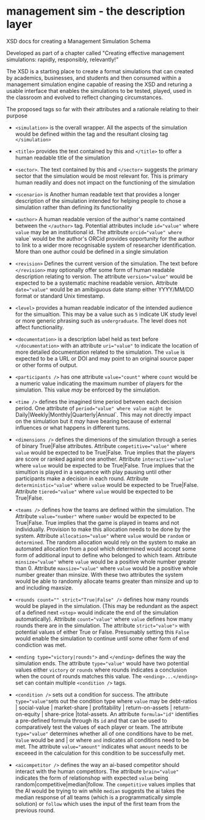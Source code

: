 # management sim - the description layer
XSD docs for creating a Management Simulation Schema

Developed as part of a chapter called "Creating effective management simulations: rapidly, responsibly, relevantly!"

The XSD is a starting place to create a format simulations that can created by academics, businesses, and students and then consumed within a management simulation engine capable of reasing the XSD and returing a usable interface that enables the simulations to be tested, played, used in the classroom and evolved to reflect changing circumstances.

The proposed tags so far with their attributes and a rationale relating to their purpose 

- `<simulation>` is the overall wrapper. All the aspects of the simulation would be defined within the tag and the resultant closing tag `</simulation>`
-  `<title>` provides the text contained by this and `</title>` to offer a human readable title of the simulation
-  `<sector>`. The text contained by this and `</sector>` suggests the primary sector that the simulation would be most relevant for. This is primary human readily and does not impact on the functioning of the simulation
- `<scenario>` is Another human readable text that provides a longer description of the simulation intended for helping people to chose a simulation rather than defining its functionality 
- `<author>`  A human readable version of the author's name contained between the `</author>` tag. Potential attributes include `id="value"` where `value` may be an institutional id. The attribute `orcid="value" where `value` would be the author's ORCid provides opportunity for the author to link to a wider more recognisable system of researcher identification. More than one author could be defined in a single simulation
- `<revision>` Defines the current version of the simulation.  The text before `</revision>` may optionally offer some form of human readable description relating to version. The attribute `version="value"` would be expected to be a systematic machine readable version. Attribute `date="value"` would be an amibiguous date stamp either YYYY/MM/DD format or standard Unix timestamp.
- `<level>` provides a human readable indicator of the intended audience for the simualtion. This may be a value such as `5` indicate UK study level or more generic phrasing such as `undergraduate`. The level does not affect functionality.
- `<documentation>` is a description label held as text before `</documentation>` with an attribute `uri="value"` to indicate the location of more detailed documentation related to the simulation. The `value` is expected to be a URL or DOI and may point to an original source paper or other forms of output.
- `<participants />` has one attribute `value="count"` where `count` would be a numeric value indicating the maximum number of players for the simulation. This value *may* be enforced by the simulation.
- `<time />`  defines the imagined time period between each decision period. One attribute of `period="value" where value might be `Daily|Weekly|Monthly|Quarterly|Annual`. This may not directly impact on the simulation but it *may* have bearing because of external influences or what happens in different turns.
- `<dimensions />` defines the dimenions of the simulation through a series of binary True|False attributes. Attribute `competitive="value"` where `value` would be expected to be True|False. True implies that the players are score or ranked against one another. Attribute `interactive="value"` where `value` would be expected to be True|False. True implues that the simultion is played in a sequence with play pausing until other participants make a decision in each round. Attribute `deterministic="value"` where `value` would be expected to be True|False. Attribute `tiered="value"` where `value` would be expected to be True|False.
- `<teams />` defines how the teams are defined within the simulation. The Attribute `value="number"` where `number` would be expected to be True|False. True implies that the game is played in teams and not individually. Provision to make this allocation needs to be done by the system. Attribute `allocation="value"` where `value` would be `random` or `determined`. The random allocation would rely on the system to make an automated allocation from a pool which determined would accept some form of additional input to define who belonged to which team. Attribute `minsize="value"` where `value` would be a positive whole number greater than 0. Attribute `maxsize="value"` where `value` would be a positive whole number greater than minsize. With these two attributes the system would be able to randomly allocate teams greater than minsize and up to and including maxsize.
- `<rounds count="" strict="True|False" />` defines how many rounds would be played in the simulation. (This may be redundant as the aspect of a defined next `<step>` would indicate the end of the simulation automatically). Attribute `count="value"` where `value` defines how many rounds there are in the simulation. The attribute `strict="value">` with potential values of either True or False. Presumably setting this `False` would enable the simulation to continue until some other form of end condiction was met.
- `<ending type="victory|rounds">` and `</ending>` defines the way the simulation ends. The attribute `type="value"` would have two potential values either `victory` or `rounds` where rounds indicates a conclusion when the count of rounds matches this value. The `<ending>...</ending>` set can contain multiple `<condition />` tags.
- `<condition />` sets out a condition for success. The attribute `type="value"`sets out the condition type where `value` may be debt-ratios | social-value | market-share | profitability | return-on-assets | return-on-equity | share-price |total-assets. An attribute `formula="id"` identifies a pre-defined formula through its `id` and that can be used to comparatively test the values of each player or team. The attribute `type="value"` determines whether all of one conditions have to be met. `Value` would be and | or where `and` indicates all conditions need to be met. The attribute `value="amount"` indicates what `amount` needs to be exceeed in the calculation for this condition to be successfully met.

 - `<aicompetitor />` defines the way an ai-based competitor should interact with the human competitors. The attribute `brain="value"` indicates the form of relationshop with expected `value` being random|competitive|median|follow. The `competitive` values implies that the AI would be trying to win while `median` suggests the ai takes the median response of all teams (which is a programmatically simple solution) or `follow` which uses the input of the first team from the previous round.
